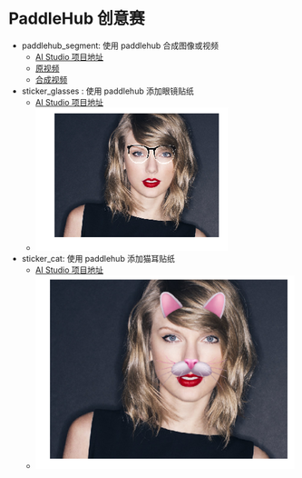 # PaddleHub 创意赛

* paddlehub_segment: 使用 paddlehub 合成图像或视频
  * [AI Studio 项目地址](https://aistudio.baidu.com/aistudio/projectdetail/370260)
  * [原视频](https://cdn.jsdelivr.net/gh/busyboxs/CDN@latest/video/01_cut.mp4)
  * [合成视频](https://cdn.jsdelivr.net/gh/busyboxs/CDN@latest/video/final.mp4)
* sticker_glasses : 使用 paddlehub 添加眼镜贴纸
  * [AI Studio 项目地址](https://aistudio.baidu.com/aistudio/projectdetail/402824)
  * ![效果图](result/result001.png)
* sticker_cat: 使用 paddlehub 添加猫耳贴纸
  * [AI Studio 项目地址](https://aistudio.baidu.com/aistudio/projectdetail/402824)
  * ![效果图](result/result002.png)